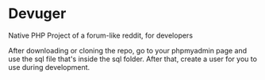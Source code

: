 # Devuger
Native PHP Project of a forum-like reddit, for developers

After downloading or cloning the repo, go to your phpmyadmin page and use the sql file that's inside the sql folder.
After that, create a user for you to use during development.
